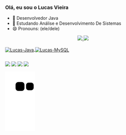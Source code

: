 ### Olá, eu sou o Lucas Vieira

- 🔭 Desenvolvedor Java
- 🌱 Estudando Análise e Desenvolvimento De Sistemas
- 😄 Pronouns: (ele/dele)

<div align="center">
  <a href="https://github.com/LucasVieira1">
  <img height="172em" src="https://github-readme-stats.vercel.app/api?username=LucasVieira1&show_icons=true&theme=dark&include_all_commits=true&count_private=true"/>
  <img height="172em" src="https://github-readme-stats.vercel.app/api/top-langs/?username=LucasVieira1&layout=compact&langs_count=7&theme=dark"/>
</div>
  
  <div style="display: inline_block"><br>
  <img align="center" alt="Lucas-Java" height="30" width="50" src="https://cdn.jsdelivr.net/gh/devicons/devicon/icons/java/java-original.svg" />
  <img align="center" alt="Lucas-MySQL" height="30" width="50" src="https://cdn.jsdelivr.net/gh/devicons/devicon/icons/mysql/mysql-original.svg" />

</div>
  
  ##
  
  <div> 
  <a href="https://instagram.com/vieiralucass" target="_blank"><img src="https://img.shields.io/badge/-Instagram-%23E4405F?style=for-the-badge&logo=instagram&logoColor=white" target="_blank"></a>
 <a href="https://github.com/LucasVieira1" target="_blank"><img src="https://img.shields.io/badge/GitHub-100000?style=for-the-badge&logo=github&logoColor=white" target="_blank"></a> 
  <a href = "mailto:vieiraalucas1@gmail.com"><img src="https://img.shields.io/badge/-Gmail-%23333?style=for-the-badge&logo=gmail&logoColor=white" target="_blank"></a>
  <a href="https://www.linkedin.com/in/luucas-vieira/" target="_blank"><img src="https://img.shields.io/badge/-LinkedIn-%230077B5?style=for-the-badge&logo=linkedin&logoColor=white" target="_blank"></a> 
 
  ![Snake animation](https://github.com/LucasVieira1/LucasVieira1/blob/output/github-contribution-grid-snake.svg)
</div>
   
